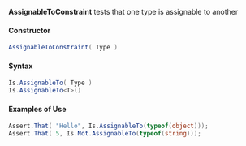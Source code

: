 **AssignableToConstraint** tests that one type is assignable to another

#### Constructor

```C#
AssignableToConstraint( Type )
```

#### Syntax

```C#
Is.AssignableTo( Type )
Is.AssignableTo<T>()
```

#### Examples of Use

```C#
Assert.That( "Hello", Is.AssignableTo(typeof(object)));
Assert.That( 5, Is.Not.AssignableTo(typeof(string)));
```